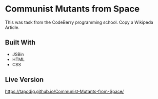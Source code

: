 # Communist Mutants from Space
This was task from the CodeBerry programming school. Copy a Wikipeda Article.

## Built With
- JSBin
- HTML
- CSS

## Live Version
https://tapodig.github.io/Communist-Mutants-from-Space/